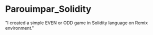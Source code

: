 # Parouimpar_Solidity
"I created a simple EVEN or ODD game in Solidity language on Remix environment."
